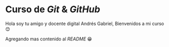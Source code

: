 # Curso de _Git_ & _GitHub_

Hola soy tu amigo y docente digital Andrés Gabriel, Bienvenidos a mi curso 😊

Agregando mas contenido al _README_ 😁
